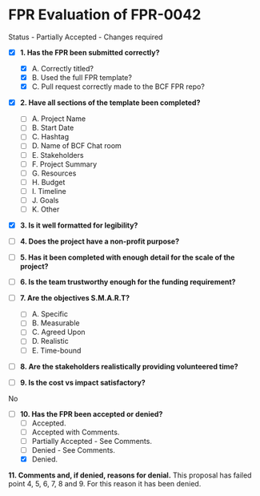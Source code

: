 
# FPR Evaluation of FPR-0042

Status - Partially Accepted - Changes required

- [x] **1. Has the FPR been submitted correctly?**
   - [x] A. Correctly titled?
   - [x] B. Used the full FPR template?
   - [x] C. Pull request correctly made to the BCF FPR repo?

- [x] **2. Have all sections of the template been completed?**
   - [ ] A. Project Name
   - [ ] B. Start Date
   - [ ] C. Hashtag
   - [ ] D. Name of BCF Chat room
   - [ ] E. Stakeholders
   - [ ] F. Project Summary
   - [ ] G. Resources
   - [ ] H. Budget
   - [ ] I. Timeline
   - [ ] J. Goals
   - [ ] K. Other

- [x] **3. Is it well formatted for legibility?**

- [ ] **4. Does the project have a non-profit purpose?**

- [ ] **5. Has it been completed with enough detail for the scale of the project?**

- [ ] **6. Is the team trustworthy enough for the funding requirement?**

- [ ] **7. Are the objectives S.M.A.R.T?**
   - [ ] A. Specific
   - [ ] B. Measurable
   - [ ] C. Agreed Upon
   - [ ] D. Realistic
   - [ ] E. Time-bound

- [ ] **8. Are the stakeholders realistically providing volunteered time?**

- [ ] **9. Is the cost vs impact satisfactory?**

No

- [ ] **10. Has the FPR been accepted or denied?**
   - [ ] Accepted.
   - [ ] Accepted with Comments.
   - [ ] Partially Accepted - See Comments.
   - [ ] Denied - See Comments.
   - [x] Denied.

**11. Comments and, if denied, reasons for denial.**
This proposal has failed point 4, 5, 6, 7, 8 and 9. For this reason it has been denied.
